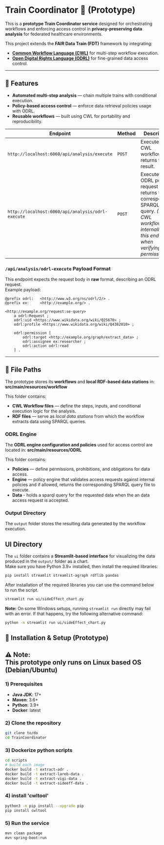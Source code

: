 # Train Coordinator 🚆 (Prototype)

This is a **prototype Train Coordinator service** designed for orchestrating workflows and enforcing access control in **privacy-preserving data analysis** for federated healthcare environments.  

This project extends the **FAIR Data Train (FDT)** framework by integrating:  
- [**Common Workflow Language (CWL)**](https://www.commonwl.org/user_guide/introduction/quick-start.html) for multi-step workflow execution.  
- [**Open Digital Rights Language (ODRL)**](https://www.w3.org/TR/odrl-model/) for fine-grained data access control.  

---

## 📌 Features

- **Automated multi-step analysis** — chain multiple trains with conditional execution.  
- **Policy-based access control** — enforce data retrieval policies usage with ODRL.  
- **Reusable workflows** — built using CWL for portability and reproducibility.



| Endpoint                                          | Method | Description                                                                                                                                                         |
| ------------------------------------------------- | ------ | ------------------------------------------------------------------------------------------------------------------------------------------------------------------- |
| `http://localhost:6060/api/analysis/execute`      | `POST` | Executes a CWL workflow and returns the result.                                                                                                                     |
| `http://localhost:6060/api/analysis/odrl-execute` | `POST` | Executes an ODRL policy request and returns the corresponding SPARQL query. *(Note: CWL workflows internally call this endpoint when verifying train permissions.)* |

### `/api/analysis/odrl-execute` Payload Format

This endpoint expects the request body in **raw** format, describing an ODRL request.  
Example payload:

```turtle
@prefix odrl:   <http://www.w3.org/ns/odrl/2/> .
@prefix ex:     <http://example.org/> .

<http://example.org/request:se-query>
    a odrl:Request ;
    odrl:uid <https://www.wikidata.org/wiki/Q25670> ;
    odrl:profile <https://www.wikidata.org/wiki/Q4382010> ;

    odrl:permission [
        odrl:target <http://example.org/graph/extract_data> ;
        odrl:assignee ex:researcher ;
        odrl:action odrl:read
    ] .

```
---

## 📂 File Paths

The prototype stores its **workflows** and **local RDF-based data stations** in: **src/main/resources/workflow**

This folder contains:  
- **CWL Workflow files** — define the steps, inputs, and conditional execution logic for the analysis.  
- **RDF files** — serve as *local data stations* from which the workflow extracts data using SPARQL queries.  

### **ODRL Engine**
The **ODRL engine configuration and policies** used for access control are located in: **src/main/resources/ODRL**

This folder contains:
- **Policies** — define permissions, prohibitions, and obligations for data access.  
- **Engine** — policy engine that validates access requests against internal policies and if allowed, returns the corresponding SPARQL query file to execute.
- **Data** - holds a sparql query for the requested data when the an data access request is accepted.

### Output Directory
The `output` folder stores the resulting data generated by the workflow execution.

## UI Directory
The `ui` folder contains a **Streamlit-based interface** for visualizing the data produced in the `output/` folder as a chart.  
Make sure you have Python 3.9+ installed, then install the required libraries:
```bash
pip install streamlit streamlit-agraph rdflib pandas
```
After installation of the required libraries you can use the command below to run the script.
```bash
streamlit run ui/sideEffect_chart.py
```
**Note:** 
On some Windows setups, running `streamlit run` directly may fail with an error.
If that happens, try the following alternative command:

```bash
python -m streamlit run ui/sideEffect_chart.py
```

## 🧩 Installation & Setup (Prototype)

⚠ **Note:**  
This prototype **only runs on Linux** based OS (Debian/Ubuntu)
---

### 1) Prerequisites
- **Java JDK**: 17+
- **Maven**: 3.6+
- **Python**: 3.9+
- **Docker**: latest

### 2) Clone the repository
```bash
git clone to/do
cd TrainCoordinator
```
### 3) Dockerize python scripts
```bash
cd scripts
# build each image
docker build -t extract-adr .           
docker build -t extract-lareb-data .    
docker build -t extract-vigi-data .     
docker build -t extract-sideeff-data . 
```
### 4) install 'cwltool'
```bash
python3 -m pip install --upgrade pip
pip install cwltool
```
### 5) Run the service
```bash
mvn clean package
mvn spring-boot:run
```
